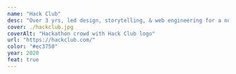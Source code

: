 ```yaml
---
name: "Hack Club"
desc: "Over 3 yrs, led design, storytelling, & web engineering for a nonprofit teaching high schoolers globally to code."
cover: ./hackclub.jpg
coverAlt: "Hackathon crowd with Hack Club logo"
url: "https://hackclub.com/"
color: "#ec3750"
year: 2020
feat: true
---
```

